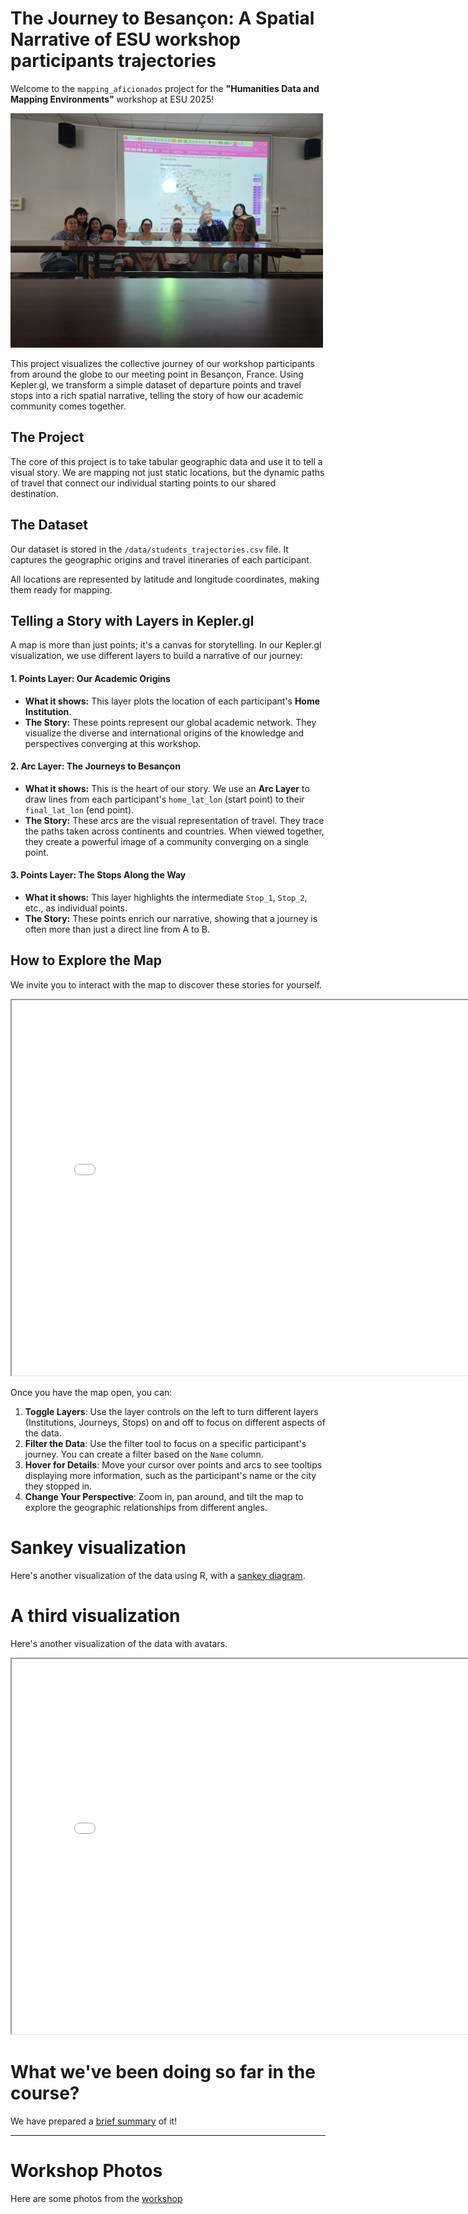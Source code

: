 # The Journey to Besançon: A Spatial Narrative of ESU workshop participants trajectories

Welcome to the `mapping_aficionados` project for the **"Humanities Data and Mapping Environments"** workshop at ESU 2025!

<img src='workshop/ClassPhoto.jpg' alt = 'Class Photo' width = "500">

This project visualizes the collective journey of our workshop participants from around the globe to our meeting point in Besançon, France. Using Kepler.gl, we transform a simple dataset of departure points and travel stops into a rich spatial narrative, telling the story of how our academic community comes together.

## The Project

The core of this project is to take tabular geographic data and use it to tell a visual story. We are mapping not just static locations, but the dynamic paths of travel that connect our individual starting points to our shared destination.


## The Dataset

Our dataset is stored in the `/data/students_trajectories.csv` file. It captures the geographic origins and travel itineraries of each participant.

All locations are represented by latitude and longitude coordinates, making them ready for mapping.

## Telling a Story with Layers in Kepler.gl

A map is more than just points; it's a canvas for storytelling. In our Kepler.gl visualization, we use different layers to build a narrative of our journey:

#### 1. Points Layer: Our Academic Origins
*   **What it shows:** This layer plots the location of each participant's **Home Institution**.
*   **The Story:** These points represent our global academic network. They visualize the diverse and international origins of the knowledge and perspectives converging at this workshop.

#### 2. Arc Layer: The Journeys to Besançon
*   **What it shows:** This is the heart of our story. We use an **Arc Layer** to draw lines from each participant's `home_lat_lon` (start point) to their `final_lat_lon` (end point).
*   **The Story:** These arcs are the visual representation of travel. They trace the paths taken across continents and countries. When viewed together, they create a powerful image of a community converging on a single point.

#### 3. Points Layer: The Stops Along the Way
*   **What it shows:** This layer highlights the intermediate `Stop_1`, `Stop_2`, etc., as individual points.
*   **The Story:** These points enrich our narrative, showing that a journey is often more than just a direct line from A to B. 

## How to Explore the Map

We invite you to interact with the map to discover these stories for yourself.

<iframe style='width: 800px; height: 600px;' src='MappersTravels.html'></iframe>

Once you have the map open, you can:

1.  **Toggle Layers**: Use the layer controls on the left to turn different layers (Institutions, Journeys, Stops) on and off to focus on different aspects of the data.
2.  **Filter the Data**: Use the filter tool to focus on a specific participant's journey. You can create a filter based on the `Name` column.
3.  **Hover for Details**: Move your cursor over points and arcs to see tooltips displaying more information, such as the participant's name or the city they stopped in.
4.  **Change Your Perspective**: Zoom in, pan around, and tilt the map to explore the geographic relationships from different angles.

# Sankey visualization

Here's another visualization of the data using R, with a [sankey diagram](sankey.md). 

# A third visualization

Here's another visualization of the data with avatars.
<iframe style='width: 800px; height: 600px;' src='ESU_HDME_Students_Journey.html'></iframe>


# What we've been doing so far in the course? 

We have prepared a [brief summary](workshop/week1_summary.md) of it!

---
# Workshop Photos

Here are some photos from the [workshop](Photos.md)
